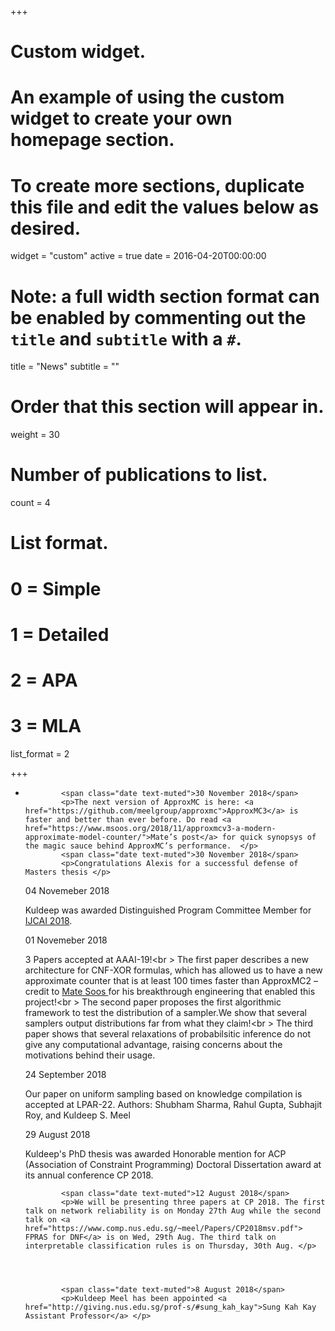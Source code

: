 +++
# Custom widget.
# An example of using the custom widget to create your own homepage section.
# To create more sections, duplicate this file and edit the values below as desired.
widget = "custom"
active = true
date = 2016-04-20T00:00:00

# Note: a full width section format can be enabled by commenting out the `title` and `subtitle` with a `#`.
title = "News"
subtitle = ""

# Order that this section will appear in.
weight = 30

# Number of publications to list.
count = 4

# List format.
#   0 = Simple
#   1 = Detailed
#   2 = APA
#   3 = MLA
list_format = 2

+++
<!--- 
News item template. Copy all lines between # and paste.
#

            <span class="date text-muted">20 June 2018</span>
            <p>I will be at IJCAI from July 12 – July 19 and at Leiden University on
July 20. I will be co-presenting <a href="http://www.comp.nus.edu.sg/~meel/Tutorials/ijcai18.html">tutorial</a> with Supratik Chakraborty at
IJCAI on July 13.</p>


#
--> 
<div id="news" class="container-fluid">
<ul class="news list-unstyled">
<li class="shortnews">

            <span class="date text-muted">30 November 2018</span>
            <p>The next version of ApproxMC is here: <a href="https://github.com/meelgroup/approxmc">ApproxMC3</a> is faster and better than ever before. Do read <a href="https://www.msoos.org/2018/11/approxmcv3-a-modern-approximate-model-counter/">Mate’s post</a> for quick synopsys of the magic sauce behind ApproxMC’s performance.  </p>
            <span class="date text-muted">30 November 2018</span>
            <p>Congratulations Alexis for a successful defense of Masters thesis </p>
<span class="date text-muted">04 Novemeber 2018</span><p>
Kuldeep was awarded Distinguished Program Committee Member for <a href="https://www.ijcai-18.org/distinguished-members/"> IJCAI 2018</a>.</p>
<span class="date text-muted">01 Novemeber 2018</span><p>3 Papers accepted at AAAI-19!<br \> The first paper describes a new architecture for CNF-XOR formulas, which has allowed us to have a new approximate counter that is at least 100 times faster than ApproxMC2 – credit to <a href=http://www.msoos.org> Mate Soos  </a> for his breakthrough engineering that enabled this project!<br \> The second paper proposes the first algorithmic framework to test the distribution of a sampler.We show that several samplers output distributions far from what they claim!<br \>
The third paper shows that several relaxations of probabilsitic inference do not give any computational advantage, raising concerns about the motivations behind their usage.</p>
<span class="date text-muted">24 September 2018</span>
            <p> Our paper on uniform sampling based on knowledge compilation is accepted at LPAR-22. Authors: Shubham Sharma, Rahul Gupta, Subhajit Roy, and Kuldeep S. Meel  </p>
           <span class="date text-muted">29 August 2018</span>
            <p>Kuldeep's PhD thesis was awarded Honorable mention for ACP (Association of Constraint Programming) Doctoral Dissertation award at its annual conference CP 2018. </p>

            <span class="date text-muted">12 August 2018</span>
            <p>We will be presenting three papers at CP 2018. The first talk on network reliability is on Monday 27th Aug while the second talk on <a href="https://www.comp.nus.edu.sg/~meel/Papers/CP2018msv.pdf"> FPRAS for DNF</a> is on Wed, 29th Aug. The third talk on interpretable classification rules is on Thursday, 30th Aug. </p>

       


            <span class="date text-muted">8 August 2018</span>
            <p>Kuldeep Meel has been appointed <a href="http://giving.nus.edu.sg/prof-s/#sung_kah_kay">Sung Kah Kay Assistant Professor</a> </p>

     
</li>

</ul>
</div>
